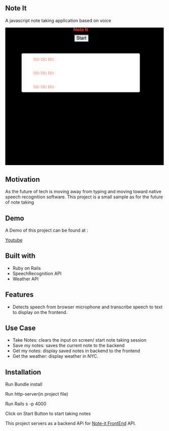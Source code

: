 ## Note It
A  javascript note taking application based on voice

![home](https://github.com/jyl0725/Note-it-Frontend/blob/master/src/assets/home.png?raw=true)

## Motivation
As the future of tech is moving away from typing and moving toward native speech recognition software. This project is a small sample as for the future of note taking

## Demo
A Demo of this project can be found at :

[Youtube](https://www.youtube.com/watch?v=81jq2OM2rEM)

## Built with

* Ruby on Rails
* SpeechRecognition API
* Weather API

## Features
* Detects speech from browser microphone and transcribe speech to text to display on the frontend.

## Use Case
* Take Notes: clears the input on screen/ start note taking session
* Save my notes: saves the current note to the backend
* Get my notes: display saved notes in backend to the frontend
* Get the weather: display weather in NYC.

## Installation
Run Bundle install

Run http-server(in project file)

Run Rails s -p 4000



Click on Start Button to start taking notes

This project servers as a backend APi for [Note-it FrontEnd](https://github.com/jyl0725/Note-it-backend) API.
